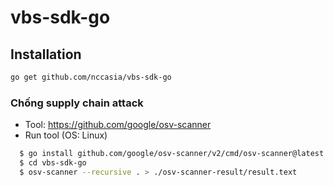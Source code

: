 # vbs-sdk-go

## Installation

```bash
go get github.com/nccasia/vbs-sdk-go
```

### Chống supply chain attack 
  - Tool: https://github.com/google/osv-scanner
  - Run tool (OS: Linux)
  ```bash
    $ go install github.com/google/osv-scanner/v2/cmd/osv-scanner@latest
    $ cd vbs-sdk-go
    $ osv-scanner --recursive . > ./osv-scanner-result/result.text

  ```